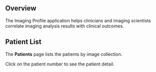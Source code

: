 Overview
--------
The Imaging Profile application helps clinicians and imaging scientists
correlate imaging analysis results with clinical outcomes.

Patient List
------------
The **Patients** page lists the patients by image collection.

Click on the patient number to see the patient detail.
